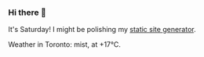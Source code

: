 ### Hi there :wave:

It's Saturday! I might be polishing my [static site generator](https://github.com/bewuethr/pandoc-bash-blog).

Weather in Toronto: mist, at +17°C.
